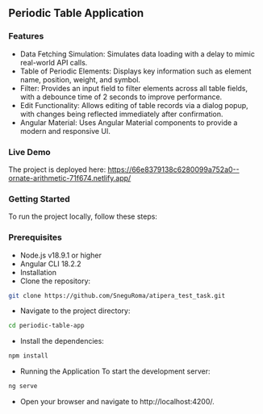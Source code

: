 ## Periodic Table Application

### Features
* Data Fetching Simulation: Simulates data loading with a delay to mimic real-world API calls.
* Table of Periodic Elements: Displays key information such as element name, position, weight, and symbol.
* Filter: Provides an input field to filter elements across all table fields, with a debounce time of 2 seconds to improve performance.
* Edit Functionality: Allows editing of table records via a dialog popup, with changes being reflected immediately after confirmation.
* Angular Material: Uses Angular Material components to provide a modern and responsive UI.
### Live Demo
The project is deployed here: https://66e8379138c6280099a752a0--ornate-arithmetic-71f674.netlify.app/

### Getting Started
To run the project locally, follow these steps:

### Prerequisites
* Node.js v18.9.1  or higher
* Angular CLI 18.2.2
* Installation
* Clone the repository:

```bash
git clone https://github.com/SneguRoma/atipera_test_task.git
```
* Navigate to the project directory:

```bash
cd periodic-table-app
```
* Install the dependencies:

```bash
npm install
```
* Running the Application
 To start the development server:

```bash
ng serve
```
* Open your browser and navigate to http://localhost:4200/.

